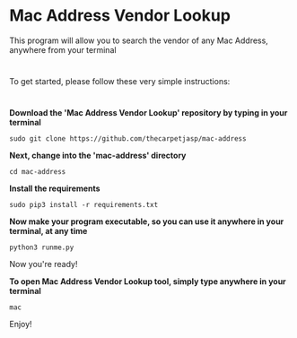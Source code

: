 # Mac Address Vendor Lookup
This program will allow you to search the vendor of any Mac Address, anywhere from your terminal
#
#



To get started, please follow these very simple instructions:
#

**Download the 'Mac Address Vendor Lookup' repository by typing in your terminal**

`sudo git clone https://github.com/thecarpetjasp/mac-address`
    
 
 
**Next, change into the 'mac-address' directory**
 
 `cd mac-address`
   
   
**Install the requirements**

`sudo pip3 install -r requirements.txt`
   
   
**Now make your program executable, so you can use it anywhere in your terminal, at any time**

`python3 runme.py`
    
    
Now you're ready!


**To open Mac Address Vendor Lookup tool, simply type anywhere in your terminal**

`mac`
    
    
Enjoy!
